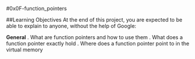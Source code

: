 #0x0F-function_pointers

##Learning Objectives
At the end of this project, you are expected to be able to explain to anyone, without the help of Google:

**General**
. What are function pointers and how to use them
. What does a function pointer exactly hold
. Where does a function pointer point to in the virtual memory
